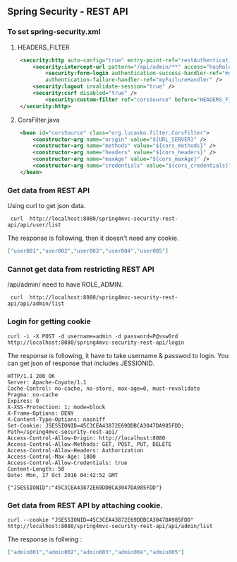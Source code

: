 Spring Security - REST API
----------------
### To set spring-security.xml

1. HEADERS_FILTER

```XML
	<security:http auto-config="true" entry-point-ref="restAuthenticationEntryPoint">
		<security:intercept-url pattern="/api/admin/**" access="hasRole('ROLE_ADMIN')" />
		 	<security:form-login authentication-success-handler-ref="mySuccessHandler"
			authentication-failure-handler-ref="myFailureHandler" />
		<security:logout invalidate-session="true" />
		<security:csrf disabled="true" />
			<security:custom-filter ref="corsSource" before="HEADERS_FILTER" />
	</security:http>
```


2. CorsFilter.java

```XML
	<bean id="corsSource" class="org.lucasko.filter.CorsFilter">
		<constructor-arg name="origin" value="${URL_SERVER}" />
		<constructor-arg name="methods" value="${cors_methods}" />
		<constructor-arg name="headers" value="${cors_headers}" />
		<constructor-arg name="maxAge" value="${cors_maxAge}" />
		<constructor-arg name="credentials" value="${cors_credentials}" />
	</bean>

```




### Get data from REST API 
Using curl to get json data.

	 curl  http://localhost:8080/spring4mvc-security-rest-api/api/user/list
	 
The response is following, then it doesn't need any cookie.
```JSON
["user001","user002","user003","user004","user005"]
```

### Cannot get data from restricting REST API 

/api/admin/ need to have ROLE_ADMIN.

	 curl  http://localhost:8080/spring4mvc-security-rest-api/api/admin/list


### Login for getting cookie

	curl -i -X POST -d username=admin -d password=P@ssw0rd http://localhost:8080/spring4mvc-security-rest-api/login

The response is following, it have to take username & passwod to login.
You can get json of response that includes JESSIONID.

	HTTP/1.1 200 OK
	Server: Apache-Coyote/1.1
	Cache-Control: no-cache, no-store, max-age=0, must-revalidate
	Pragma: no-cache
	Expires: 0
	X-XSS-Protection: 1; mode=block
	X-Frame-Options: DENY
	X-Content-Type-Options: nosniff
	Set-Cookie: JSESSIONID=45C3CEA43872E69DDBCA3047DA985FDD; Path=/spring4mvc-security-rest-api/
	Access-Control-Allow-Origin: http://localhost:8080
	Access-Control-Allow-Methods: GET, POST, PUT, DELETE
	Access-Control-Allow-Headers: Authorization
	Access-Control-Max-Age: 1800
	Access-Control-Allow-Credentials: true
	Content-Length: 50
	Date: Mon, 17 Oct 2016 04:42:52 GMT
	
	{"JSESSIONID":"45C3CEA43872E69DDBCA3047DA985FDD"}


### Get data from REST API by attaching cookie.

	curl --cookie "JSESSIONID=45C3CEA43872E69DDBCA3047DA985FDD"   http://localhost:8080/spring4mvc-security-rest-api/api/admin/list

The response is follwing :
``` JSON
["admin001","admin002","admin003","admin004","admin005"]
``` 
